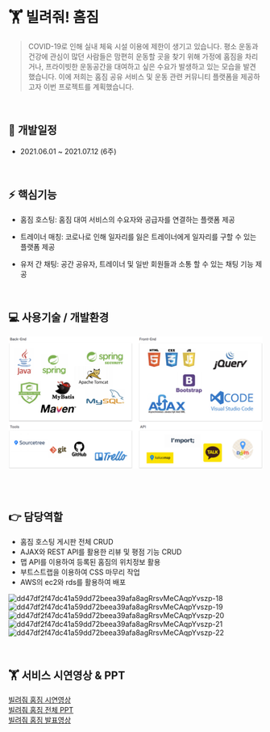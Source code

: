 # 🏋️‍ 빌려줘! 홈짐

> COVID-19로 인해 실내 체육 시설 이용에 제한이 생기고 있습니다. 평소 운동과 건강에 관심이 많던 사람들은 맘편히 운동할 곳을 찾기 위해 가정에 홈짐을 차리거나, 프라이빗한 운동공간을 대여하고 싶은 수요가 발생하고 있는 모습을 발견했습니다. 이에 저희는 홈짐 공유 서비스 및 운동 관련 커뮤니티 플랫폼을 제공하고자 이번 프로젝트를 계획했습니다. 
<br>

## :calendar: 개발일정
- 2021.06.01 ~ 2021.07.12 (6주)

<br>

## :zap: 핵심기능

* 홈짐 호스팅: 홈짐 대여 서비스의 수요자와 공급자를 연결하는 플랫폼 제공

* 트레이너 매칭: 코로나로 인해 일자리를 잃은 트레이너에게 일자리를 구할 수 있는 플랫폼 제공

* 유저 간 채팅: 공간 공유자, 트레이너 및 일반 회원들과 소통 할 수 있는 채팅 기능 제공
<br>

## 💻 사용기술 / 개발환경

![image-20210715161805862](images/image-20210715161805862.png)

<br><br>

## 👉 담당역할
* 홈짐 호스팅 게시판 전체 CRUD
* AJAX와 REST API를 활용한 리뷰 및 평점 기능 CRUD
* 맵 API를 이용하여 등록된 홈짐의 위치정보 활용
* 부트스트랩을 이용하여 CSS 마무리 작업
* AWS의 ec2와 rds를 활용하여 배포
 
![dd47df2f47dc41a59dd72beea39afa8agRrsvMeCAqpYvszp-18](https://user-images.githubusercontent.com/80036129/136162407-4827a005-e4ee-485c-aa4d-5eb45dcf91d3.png)
![dd47df2f47dc41a59dd72beea39afa8agRrsvMeCAqpYvszp-19](https://user-images.githubusercontent.com/80036129/136162560-9e220412-b458-48b1-81c7-e1cc3923213d.png)
![dd47df2f47dc41a59dd72beea39afa8agRrsvMeCAqpYvszp-20](https://user-images.githubusercontent.com/80036129/136162589-3c8871bd-bd2a-48e8-837d-1dbffef64304.png)
![dd47df2f47dc41a59dd72beea39afa8agRrsvMeCAqpYvszp-21](https://user-images.githubusercontent.com/80036129/136162603-7a3c7204-dd43-4808-b648-0e02d91e18b1.png)
![dd47df2f47dc41a59dd72beea39afa8agRrsvMeCAqpYvszp-22](https://user-images.githubusercontent.com/80036129/136162611-394b499a-76e3-4c3a-887a-3e992fcd6368.png)

<br>

## 🏋️‍ 서비스 시연영상 & PPT

[빌려줘 홈짐 시연영상]<br>
[빌려줘 홈짐 전체 PPT]<br>
[빌려줘 홈짐 발표영상]
<br>

[빌려줘 홈짐 시연영상]:https://www.youtube.com/watch?v=1Xq7S1EAAXY
[빌려줘 홈짐 전체 PPT]:https://eunbi99.github.io/borrow-homegym/  
[빌려줘 홈짐 발표영상]:https://www.youtube.com/watch?v=reTxUiADxGg

